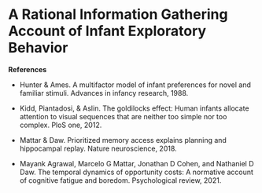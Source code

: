# A Rational Information Gathering Account of Infant Exploratory Behavior


**References** 

- Hunter & Ames. A multifactor model of infant preferences for novel and familiar stimuli. Advances in infancy research, 1988.

- Kidd, Piantadosi, & Aslin. The goldilocks effect: Human infants allocate attention to visual sequences that are neither too simple nor too complex. PloS one, 2012.

- Mattar & Daw. Prioritized memory access explains planning and hippocampal replay. Nature neuroscience, 2018.

- Mayank Agrawal, Marcelo G Mattar, Jonathan D Cohen, and Nathaniel D Daw. The temporal dynamics of opportunity
costs: A normative account of cognitive fatigue and boredom. Psychological review, 2021.
